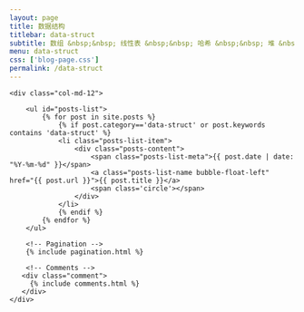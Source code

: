```yaml
---
layout: page
title: 数据结构 
titlebar: data-struct
subtitle: 数组 &nbsp;&nbsp; 线性表 &nbsp;&nbsp; 哈希 &nbsp;&nbsp; 堆 &nbsp;&nbsp; 栈 &nbsp;&nbsp; 队列 &nbsp;&nbsp; 树 &nbsp;&nbsp; 图
menu: data-struct
css: ['blog-page.css']
permalink: /data-struct
---
```


<div class="row">

    <div class="col-md-12">

        <ul id="posts-list">
            {% for post in site.posts %}
                {% if post.category=='data-struct' or post.keywords contains 'data-struct' %}
                <li class="posts-list-item">
                    <div class="posts-content">
                        <span class="posts-list-meta">{{ post.date | date: "%Y-%m-%d" }}</span>
                        <a class="posts-list-name bubble-float-left" href="{{ post.url }}">{{ post.title }}</a>
                        <span class='circle'></span>
                    </div>
                </li>
                {% endif %}
            {% endfor %}
        </ul> 

        <!-- Pagination -->
        {% include pagination.html %}

        <!-- Comments -->
       <div class="comment">
         {% include comments.html %}
       </div>
    </div>

</div>
<script>
    $(document).ready(function(){

        // Enable bootstrap tooltip
        $("body").tooltip({ selector: '[data-toggle=tooltip]' });

    });
</script>